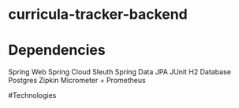 # curricula-tracker-backend

# Dependencies 

Spring Web
Spring Cloud Sleuth
Spring Data JPA
JUnit
H2 Database
Postgres
Zipkin
Micrometer + Prometheus

#Technologies
